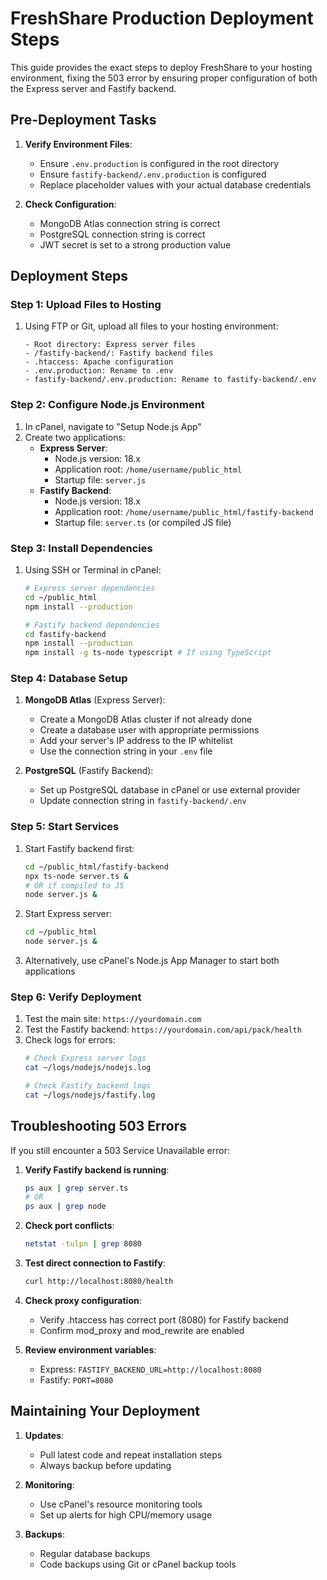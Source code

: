 # FreshShare Production Deployment Steps

This guide provides the exact steps to deploy FreshShare to your hosting environment, fixing the 503 error by ensuring proper configuration of both the Express server and Fastify backend.

## Pre-Deployment Tasks

1. **Verify Environment Files**:
   - Ensure `.env.production` is configured in the root directory
   - Ensure `fastify-backend/.env.production` is configured
   - Replace placeholder values with your actual database credentials

2. **Check Configuration**:
   - MongoDB Atlas connection string is correct
   - PostgreSQL connection string is correct
   - JWT secret is set to a strong production value

## Deployment Steps

### Step 1: Upload Files to Hosting

1. Using FTP or Git, upload all files to your hosting environment:
   ```
   - Root directory: Express server files
   - /fastify-backend/: Fastify backend files
   - .htaccess: Apache configuration
   - .env.production: Rename to .env
   - fastify-backend/.env.production: Rename to fastify-backend/.env
   ```

### Step 2: Configure Node.js Environment

1. In cPanel, navigate to "Setup Node.js App"
2. Create two applications:
   - **Express Server**:
     - Node.js version: 18.x
     - Application root: `/home/username/public_html`
     - Startup file: `server.js`
   - **Fastify Backend**:
     - Node.js version: 18.x
     - Application root: `/home/username/public_html/fastify-backend`
     - Startup file: `server.ts` (or compiled JS file)

### Step 3: Install Dependencies

1. Using SSH or Terminal in cPanel:
   ```bash
   # Express server dependencies
   cd ~/public_html
   npm install --production
   
   # Fastify backend dependencies
   cd fastify-backend
   npm install --production
   npm install -g ts-node typescript # If using TypeScript
   ```

### Step 4: Database Setup

1. **MongoDB Atlas** (Express Server):
   - Create a MongoDB Atlas cluster if not already done
   - Create a database user with appropriate permissions
   - Add your server's IP address to the IP whitelist
   - Use the connection string in your `.env` file

2. **PostgreSQL** (Fastify Backend):
   - Set up PostgreSQL database in cPanel or use external provider
   - Update connection string in `fastify-backend/.env`

### Step 5: Start Services

1. Start Fastify backend first:
   ```bash
   cd ~/public_html/fastify-backend
   npx ts-node server.ts &
   # OR if compiled to JS
   node server.js &
   ```

2. Start Express server:
   ```bash
   cd ~/public_html
   node server.js &
   ```

3. Alternatively, use cPanel's Node.js App Manager to start both applications

### Step 6: Verify Deployment

1. Test the main site: `https://yourdomain.com`
2. Test the Fastify backend: `https://yourdomain.com/api/pack/health`
3. Check logs for errors:
   ```bash
   # Check Express server logs
   cat ~/logs/nodejs/nodejs.log
   
   # Check Fastify backend logs
   cat ~/logs/nodejs/fastify.log
   ```

## Troubleshooting 503 Errors

If you still encounter a 503 Service Unavailable error:

1. **Verify Fastify backend is running**:
   ```bash
   ps aux | grep server.ts
   # OR
   ps aux | grep node
   ```

2. **Check port conflicts**:
   ```bash
   netstat -tulpn | grep 8080
   ```

3. **Test direct connection to Fastify**:
   ```bash
   curl http://localhost:8080/health
   ```

4. **Check proxy configuration**:
   - Verify .htaccess has correct port (8080) for Fastify backend
   - Confirm mod_proxy and mod_rewrite are enabled

5. **Review environment variables**:
   - Express: `FASTIFY_BACKEND_URL=http://localhost:8080`
   - Fastify: `PORT=8080`

## Maintaining Your Deployment

1. **Updates**:
   - Pull latest code and repeat installation steps
   - Always backup before updating

2. **Monitoring**:
   - Use cPanel's resource monitoring tools
   - Set up alerts for high CPU/memory usage

3. **Backups**:
   - Regular database backups
   - Code backups using Git or cPanel backup tools
